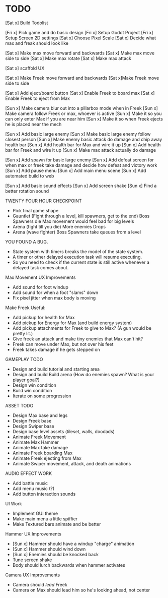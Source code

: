 # TODO

[Sat x] Build Todolist

[Fri x] Pick game and do basic design
[Fri x] Setup Godot Project
[Fri x] Setup Screen 2D settings
[Sat x] Choose Pixel Scale
[Sat x] Decide what max and freak should look like

[Sat x] Make max move forward and backwards
[Sat x] Make max move side to side
[Sat x] Make max rotate
[Sat x] Make max attack

[Sat x] scaffold UX

[Sat x] Make Freek move forward and backwards
[Sat x]Make Freek move side to side

[Sat x] Add eject/board button
[Sat x] Enable Freek to board max
[Sat x] Enable Freek to eject from Max

[Sun x] Make camera blur out into a pillarbox mode when in Freek
[Sun x] Make camera follow Freek or max, whoever is active
[Sun x] Make it so you can only enter Max if you are near him
[Sun x] Make it so when Freek ejects he is placed near the mech

[Sun x] Add basic large enemy
[Sun x] Make basic large enemy follow closest person
[Sun x] Make enemy basic attack do damage and chip away health bar
[Sun x] Add health bar for Max and wire it up
[Sun x] Add health bar for Freek and wire it up
[Sun x] Make max attack actually do damage

[Sun x] Add spawn for basic large enemy
[Sun x] Add defeat screen for when max or freek take damage and decide how defeat and victory work
[Sun x] Add pause menu
[Sun x] Add main menu scene
[Sun x] Add automated build to web

[Sun x] Add basic sound effects
[Sun x] Add screen shake
[Sun x] Find a better rotation sound


TWENTY FOUR HOUR CHECKPOINT

* Pick final game shape
* Gauntlet (Fight through a level, kill spawners, get to the end)
	Boss
	Spawners die
	Max movement would feel bad for big levels
* Arena (fight till you die)
	More enemies
	Drops
* Arena (wave fighter)
	Boss
	Spawners take queues from a level

YOU FOUND A BUG.
* State system with timers breaks the model of the state system.
* A timer or other delayed execution task will resume executing.
* So you need to check if the current state is still active whenever a delayed task comes about.


Max Movement UX Improvements
* Add sound for foot windup
* Add sound for when a foot "slams" down
* Fix pixel jitter when max body is moving

Make Freek Useful:
* Add pickup for health for Max
* Add pickup for Energy for Max (and build energy system)
* Add pickup attachments for Freek to give to Max? (A gun would be pretty lit.)
* Give freek an attack and make tiny enemies that Max can't hit?
* Freek can move under Max, but not over his feet
* Freek takes damage if he gets stepped on

GAMEPLAY TODO
* Design and build tutorial and starting area
* Design and build Build arena
	(How do enemies spawn? What is your player goal?)
* Design win condition
* Build win condition
* Iterate on some progression

ASSET TODO

* Design Max base and legs
* Design Freek base
* Design Swiper base
* Design base level assets (tileset, walls, doodads)
* Animate Freek Movement
* Animate Max Hammer
* Animate Max take damage
* Animate Freek boarding Max
* Animate Freek ejecting from Max
* Animate Swiper movement, attack, and death animations

AUDIO EFFECT WORK
* Add battle music
* Add menu music (?)
* Add button interaction sounds

UI Work
* Implement GUI theme
* Make main menu a little spiffier
* Make Textured bars animate and be better

Hammer UX Improvements
* [Sun x] Hammer should have a windup "charge" animation
* [Sun x] Hammer should wind down
* [Sun x] Enemies should be knocked back
* Tune screen shake
* Body should lurch backwards when hammer activates

Camera UX Improvements

* Camera should _lead_ Freek
* Camera on Max should lead him so he's looking ahead, not center

